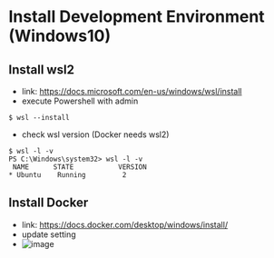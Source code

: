 # Install Development Environment (Windows10)

## Install wsl2
 - link: https://docs.microsoft.com/en-us/windows/wsl/install
 - execute Powershell with admin
 ```
 $ wsl --install
 ```
 - check wsl version (Docker needs wsl2)
 ```
 $ wsl -l -v
 PS C:\Windows\system32> wsl -l -v
  NAME      STATE           VERSION
* Ubuntu    Running         2
 ```
## Install Docker
 - link: https://docs.docker.com/desktop/windows/install/
 - update setting
 - ![image](https://user-images.githubusercontent.com/33934527/149442323-7d39d2fa-e4be-4162-94a1-ffe46894982f.png)
